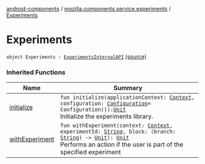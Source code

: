 [android-components](../index.md) / [mozilla.components.service.experiments](index.md) / [Experiments](./-experiments.md)

# Experiments

`object Experiments : `[`ExperimentsInternalAPI`](-experiments-internal-a-p-i/index.md) [(source)](https://github.com/mozilla-mobile/android-components/blob/master/components/service/experiments/src/main/java/mozilla/components/service/experiments/Experiments.kt#L318)

### Inherited Functions

| Name | Summary |
|---|---|
| [initialize](-experiments-internal-a-p-i/initialize.md) | `fun initialize(applicationContext: `[`Context`](https://developer.android.com/reference/android/content/Context.html)`, configuration: `[`Configuration`](-configuration/index.md)` = Configuration()): `[`Unit`](https://kotlinlang.org/api/latest/jvm/stdlib/kotlin/-unit/index.html)<br>Initialize the experiments library. |
| [withExperiment](-experiments-internal-a-p-i/with-experiment.md) | `fun withExperiment(context: `[`Context`](https://developer.android.com/reference/android/content/Context.html)`, experimentId: `[`String`](https://kotlinlang.org/api/latest/jvm/stdlib/kotlin/-string/index.html)`, block: (branch: `[`String`](https://kotlinlang.org/api/latest/jvm/stdlib/kotlin/-string/index.html)`) -> `[`Unit`](https://kotlinlang.org/api/latest/jvm/stdlib/kotlin/-unit/index.html)`): `[`Unit`](https://kotlinlang.org/api/latest/jvm/stdlib/kotlin/-unit/index.html)<br>Performs an action if the user is part of the specified experiment |

